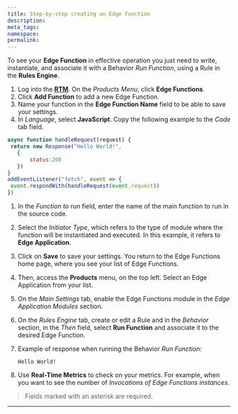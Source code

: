 ```yaml
---
title: Step-by-step creating an Edge Function
description: 
meta_tags:
namespace: 
permalink:
---
```


To see your **Edge Function** in effective operation you just need to write, instantiate, and associate it with a Behavior *Run Function*, using a Rule in the **Rules Engine**. 

1. Log into the [**RTM**](https://manager.azion.com/). On the *Products Menu*, click **Edge Functions**.
2. Click **Add Function** to add a new Edge Function.
3. Name your function in the **Edge Function Name** field to be able to save your settings.
4. In *Language*, select **JavaScript**. Copy the following example to the *Code* tab field.

```js
async function handleRequest(request) {
 return new Response("Hello World!",
   {
       status:200
   })
}
addEventListener("fetch", event => {
 event.respondWith(handleRequest(event.request))
})
```

1. In the *Function to run* field, enter the name of the main function to run in the source code.
2. Select the *Initiator Type*, which refers to the type of module where the function will be instantiated and executed.  In this example, it refers to **Edge Application**.
3. Click on **Save** to save your settings. You return to the Edge Functions home page, where you see your list of Edge Functions.
4. Then, access the **Products** menu, on the top left. Select an Edge Application from your list.
5. On the *Main Settings* tab, enable the Edge Functions module in the *Edge Application Modules* section.
6. On the *Rules Engine* tab, create or edit a Rule and in the *Behavior* section, in the *Then* field, select **Run Function** and associate it to the desired Edge Function.
7. Example of response when running the Behavior *Run Function*:

   `Hello World!`



1. Use **Real-Time Metrics** to check on your metrics. For example, when you want to see the number of *Invocations of Edge Functions instances*.

> Fields marked with an asterisk are required.

---